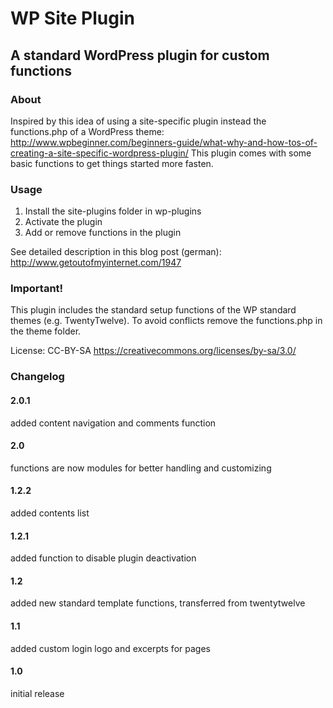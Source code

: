 # WP Site Plugin
## A standard WordPress plugin for custom functions

### About
Inspired by this idea of using a site-specific plugin instead the
functions.php of a WordPress theme:
http://www.wpbeginner.com/beginners-guide/what-why-and-how-tos-of-creating-a-site-specific-wordpress-plugin/
This plugin comes with some basic functions to get things started more fasten.

### Usage

1. Install the site-plugins folder in wp-plugins
2. Activate the plugin
3. Add or remove functions in the plugin

See detailed description in this blog post (german): http://www.getoutofmyinternet.com/1947

### Important!

This plugin includes the standard setup functions of the WP standard themes (e.g. TwentyTwelve).
To avoid conflicts remove the functions.php in the theme folder.

License: CC-BY-SA https://creativecommons.org/licenses/by-sa/3.0/

### Changelog

#### 2.0.1

added content navigation and comments function

#### 2.0

functions are now modules for better handling and customizing

#### 1.2.2

added contents list

#### 1.2.1

added function to disable plugin deactivation

#### 1.2

added new standard template functions, transferred from twentytwelve

#### 1.1

added custom login logo and excerpts for pages

#### 1.0

initial release

